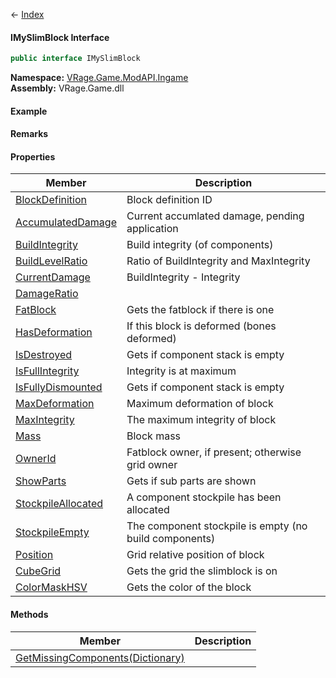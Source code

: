 ← [Index](Api-Index)

#### IMySlimBlock Interface

```csharp
public interface IMySlimBlock
```

**Namespace:** [VRage.Game.ModAPI.Ingame](VRage.Game.ModAPI.Ingame)  
**Assembly:** VRage.Game.dll

#### Example

#### Remarks

#### Properties

|Member|Description|
|---|---|
|[BlockDefinition](VRage.Game.ModAPI.Ingame.IMySlimBlock.BlockDefinition)|Block definition ID|
|[AccumulatedDamage](VRage.Game.ModAPI.Ingame.IMySlimBlock.AccumulatedDamage)|Current accumlated damage, pending application|
|[BuildIntegrity](VRage.Game.ModAPI.Ingame.IMySlimBlock.BuildIntegrity)|Build integrity (of components)|
|[BuildLevelRatio](VRage.Game.ModAPI.Ingame.IMySlimBlock.BuildLevelRatio)|Ratio of BuildIntegrity and MaxIntegrity|
|[CurrentDamage](VRage.Game.ModAPI.Ingame.IMySlimBlock.CurrentDamage)|BuildIntegrity - Integrity|
|[DamageRatio](VRage.Game.ModAPI.Ingame.IMySlimBlock.DamageRatio)||
|[FatBlock](VRage.Game.ModAPI.Ingame.IMySlimBlock.FatBlock)|Gets the fatblock if there is one|
|[HasDeformation](VRage.Game.ModAPI.Ingame.IMySlimBlock.HasDeformation)|If this block is deformed (bones deformed)|
|[IsDestroyed](VRage.Game.ModAPI.Ingame.IMySlimBlock.IsDestroyed)|Gets if component stack is empty|
|[IsFullIntegrity](VRage.Game.ModAPI.Ingame.IMySlimBlock.IsFullIntegrity)|Integrity is at maximum|
|[IsFullyDismounted](VRage.Game.ModAPI.Ingame.IMySlimBlock.IsFullyDismounted)|Gets if component stack is empty|
|[MaxDeformation](VRage.Game.ModAPI.Ingame.IMySlimBlock.MaxDeformation)|Maximum deformation of block|
|[MaxIntegrity](VRage.Game.ModAPI.Ingame.IMySlimBlock.MaxIntegrity)|The maximum integrity of block|
|[Mass](VRage.Game.ModAPI.Ingame.IMySlimBlock.Mass)|Block mass|
|[OwnerId](VRage.Game.ModAPI.Ingame.IMySlimBlock.OwnerId)|Fatblock owner, if present; otherwise grid owner|
|[ShowParts](VRage.Game.ModAPI.Ingame.IMySlimBlock.ShowParts)|Gets if sub parts are shown|
|[StockpileAllocated](VRage.Game.ModAPI.Ingame.IMySlimBlock.StockpileAllocated)|A component stockpile has been allocated|
|[StockpileEmpty](VRage.Game.ModAPI.Ingame.IMySlimBlock.StockpileEmpty)|The component stockpile is empty (no build components)|
|[Position](VRage.Game.ModAPI.Ingame.IMySlimBlock.Position)|Grid relative position of block|
|[CubeGrid](VRage.Game.ModAPI.Ingame.IMySlimBlock.CubeGrid)|Gets the grid the slimblock is on|
|[ColorMaskHSV](VRage.Game.ModAPI.Ingame.IMySlimBlock.ColorMaskHSV)|Gets the color of the block|

#### Methods

|Member|Description|
|---|---|
|[GetMissingComponents(Dictionary)](VRage.Game.ModAPI.Ingame.IMySlimBlock.GetMissingComponents)||

